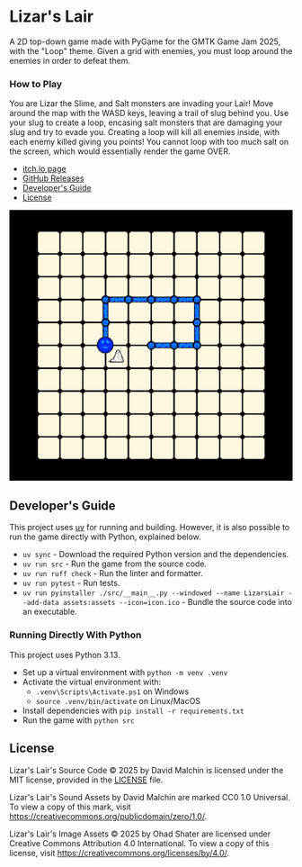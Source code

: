 # Lizar's Lair

A 2D top-down game made with PyGame for the GMTK Game Jam 2025, with the "Loop"
theme. Given a grid with enemies, you must loop around the enemies in order to
defeat them.

### How to Play

You are Lizar the Slime, and Salt monsters are invading your Lair!
Move around the map with the WASD keys, leaving a trail of slug behind you.
Use your slug to create a loop, encasing salt monsters that are damaging your
slug and try to evade you. Creating a loop will kill all enemies inside, with
each enemy killed giving you points! You cannot loop with too much salt on the
screen, which would essentially render the game OVER.

- [itch.io page](https://d4isdavid.itch.io/lizars-lair)
- [GitHub Releases](https://github.com/D4isDAVID/LizarsLair/releases)
- [Developer's Guide](#developers-guide)
- [License](#license)

![Lizar's Lair Game Screenshot](./.github/images/screenshot.png)

## Developer's Guide

This project uses [uv](https://docs.astral.sh/uv/) for running and building.
However, it is also possible to run the game directly with Python, explained
below.

- `uv sync` - Download the required Python version and the dependencies.
- `uv run src` - Run the game from the source code.
- `uv run ruff check` - Run the linter and formatter.
- `uv run pytest` - Run tests.
- `uv run pyinstaller ./src/__main__.py --windowed --name LizarsLair --add-data assets:assets --icon=icon.ico` - Bundle the source code into an executable.

### Running Directly With Python

This project uses Python 3.13.

- Set up a virtual environment with `python -m venv .venv`
- Activate the virtual environment with:
  - `.venv\Scripts\Activate.ps1` on Windows
  - `source .venv/bin/activate` on Linux/MacOS
- Install dependencies with `pip install -r requirements.txt`
- Run the game with `python src`

## License

Lizar's Lair's Source Code © 2025 by David Malchin is licensed under the MIT
license, provided in the [LICENSE](./LICENSE) file.

Lizar's Lair's Sound Assets by David Malchin are marked CC0 1.0 Universal.
To view a copy of this mark, visit
https://creativecommons.org/publicdomain/zero/1.0/.

Lizar's Lair's Image Assets © 2025 by Ohad Shater are licensed under Creative
Commons Attribution 4.0 International. To view a copy of this license, visit
https://creativecommons.org/licenses/by/4.0/.

